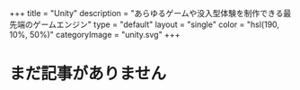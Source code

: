 +++
title = "Unity"
description = "あらゆるゲームや没入型体験を制作できる最先端のゲームエンジン"
type = "default"
layout = "single"
color = "hsl(190, 10%, 50%)"
categoryImage = "unity.svg"
+++

# まだ記事がありません